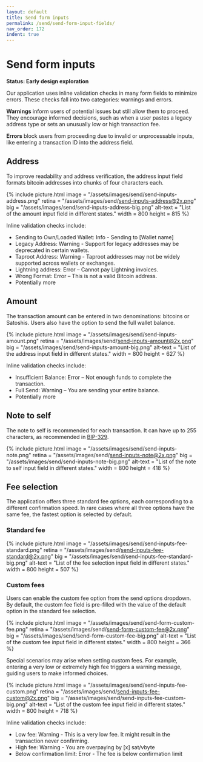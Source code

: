 ```yaml
---
layout: default
title: Send form inputs
permalink: /send/send-form-input-fields/
nav_order: 172
indent: true
---
```


# Send form inputs

**Status: Early design exploration**

Our application uses inline validation checks in many form fields to minimize errors. These checks fall into two categories: warnings and errors.

**Warnings** inform users of potential issues but still allow them to proceed. They encourage informed decisions, such as when a user pastes a legacy address type or sets an unusually low or high transaction fee.

**Errors** block users from proceeding due to invalid or unprocessable inputs, like entering a transaction ID into the address field.

## Address

To improve readability and address verification, the address input field formats bitcoin addresses into chunks of four characters each. 

{% include picture.html
	image = "/assets/images/send/send-inputs-address.png"
	retina = "/assets/images/send/send-inputs-address@2x.png"
	big = "/assets/images/send/send-inputs-address-big.png"
	alt-text = "List of the amount input field in different states."
	width = 800
	height = 815
%}

Inline validation checks include:

- Sending to Own/Loaded Wallet: Info - Sending to [Wallet name]
- Legacy Address: Warning - Support for legacy addresses may be deprecated in certain wallets.
- Taproot Address: Warning - Taproot addresses may not be widely supported across wallets or exchanges.
- Lightning address: Error – Cannot pay Lightning invoices.
- Wrong Format: Error – This is not a valid Bitcoin address.
- Potentially more

## Amount

The transaction amount can be entered in two denominations: bitcoins or Satoshis. Users also have the option to send the full wallet balance. 

{% include picture.html
	image = "/assets/images/send/send-inputs-amount.png"
	retina = "/assets/images/send/send-inputs-amount@2x.png"
	big = "/assets/images/send/send-inputs-amount-big.png"
	alt-text = "List of the address input field in different states."
	width = 800
	height = 627
%}

Inline validation checks include:

- Insufficient Balance: Error – Not enough funds to complete the transaction.
- Full Send: Warning – You are sending your entire balance.
- Potentially more

## Note to self

The note to self is recommended for each transaction. It can have up to 255 characters, as recommended in [BIP-329](https://github.com/bitcoin/bips/blob/master/bip-0329.mediawiki). 

{% include picture.html
	image = "/assets/images/send/send-inputs-note.png"
	retina = "/assets/images/send/send-inputs-note@2x.png"
	big = "/assets/images/send/send-inputs-note-big.png"
	alt-text = "List of the note to self input field in different states."
	width = 800
	height = 418
%}

## Fee selection

The application offers three standard fee options, each corresponding to a different confirmation speed. In rare cases where all three options have the same fee, the fastest option is selected by default.

### Standard fee
{% include picture.html
	image = "/assets/images/send/send-inputs-fee-standard.png"
	retina = "/assets/images/send/send-inputs-fee-standard@2x.png"
	big = "/assets/images/send/send-inputs-fee-standard-big.png"
	alt-text = "List of the fee selection input field in different states."
	width = 800
	height = 507
%}

### Custom fees

Users can enable the custom fee option from the send options dropdown. By default, the custom fee field is pre-filled with the value of the default option in the standard fee selection.

{% include picture.html
	image = "/assets/images/send/send-form-custom-fee.png"
	retina = "/assets/images/send/send-form-custom-fee@2x.png"
	big = "/assets/images/send/send-form-custom-fee-big.png"
	alt-text = "List of the custom fee input field in different states."
	width = 800
	height = 366
%}

Special scenarios may arise when setting custom fees. For example, entering a very low or extremely high fee triggers a warning message, guiding users to make informed choices.

{% include picture.html
	image = "/assets/images/send/send-inputs-fee-custom.png"
	retina = "/assets/images/send/send-inputs-fee-custom@2x.png"
	big = "/assets/images/send/send-inputs-fee-custom-big.png"
	alt-text = "List of the custom fee input field in different states."
	width = 800
	height = 718
%}

Inline validation checks include:

- Low fee: Warning - This is a very low fee. It might result in the transaction never confirming.
- High fee: Warning - You are overpaying by [x] sat/vbyte
- Below confirmation limit: Error - The fee is below confirmation limit
